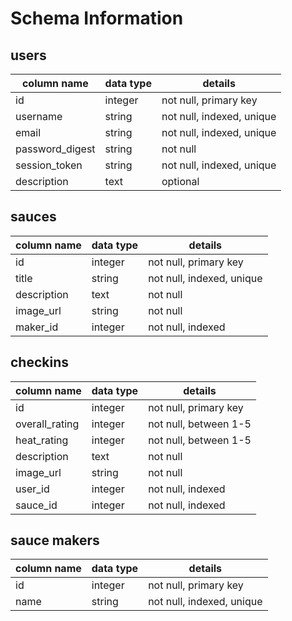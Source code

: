 # Schema Information

## users
column name     | data type | details
----------------|-----------|-----------------------
id              | integer   | not null, primary key
username        | string    | not null, indexed, unique
email           | string    | not null, indexed, unique
password_digest | string    | not null
session_token   | string    | not null, indexed, unique
description     | text      | optional

## sauces
| column name | data type | details                   |
|-------------|-----------|---------------------------|
| id          | integer   | not null, primary key     |
| title       | string    | not null, indexed, unique |
| description | text      | not null                  |
| image_url   | string    | not null                  |
| maker_id    | integer   | not null, indexed         |


## checkins
| column name    | data type | details               |
|----------------|-----------|-----------------------|
| id             | integer   | not null, primary key |
| overall_rating | integer   | not null, between 1-5 |
| heat_rating    | integer   | not null, between 1-5 |
| description    | text      | not null              |
| image_url      | string    | not null              |
| user_id        | integer   | not null, indexed     |
| sauce_id       | integer   | not null, indexed     |

## sauce makers
| column name | data type | details                   |
|-------------|-----------|---------------------------|
| id          | integer   | not null, primary key     |
| name        | string    | not null, indexed, unique |
